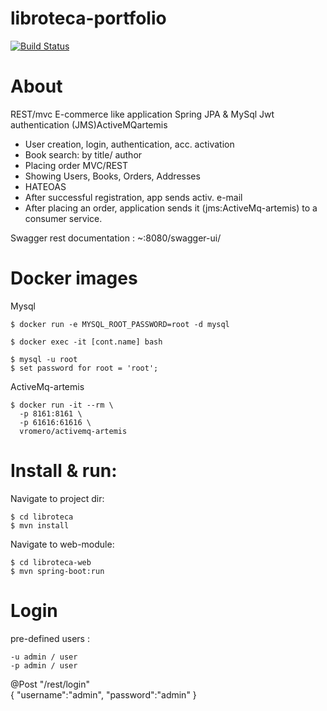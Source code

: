 # libroteca-portfolio
[![Build Status](https://circleci.com/gh/DevZyra/libroteca-portfolio.svg?style=svg&circle-token=<YOUR_STATUS_API_TOKEN>)](<LINK>)

# About
REST/mvc E-commerce like application
Spring JPA & MySql
Jwt authentication
(JMS)ActiveMQartemis


- User creation, login, authentication, acc. activation
- Book search: by title/ author
- Placing order MVC/REST
- Showing Users, Books, Orders, Addresses
- HATEOAS
- After successful registration, app sends activ. e-mail
- After placing an order, application sends it (jms:ActiveMq-artemis) to a consumer service.


Swagger rest documentation : ~:8080/swagger-ui/ 

# Docker images
Mysql 
```
$ docker run -e MYSQL_ROOT_PASSWORD=root -d mysql

$ docker exec -it [cont.name] bash

$ mysql -u root
$ set password for root = 'root';
```

ActiveMq-artemis
```
$ docker run -it --rm \
  -p 8161:8161 \
  -p 61616:61616 \
  vromero/activemq-artemis
```
# Install & run: 
Navigate to project dir:

```
$ cd libroteca 
$ mvn install
```

Navigate to web-module:

```
$ cd libroteca-web
$ mvn spring-boot:run
```

# Login 

pre-defined users : 
```
-u admin / user
-p admin / user
```

@Post   "/rest/login"  
{
    "username":"admin",
    "password":"admin"
}

